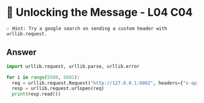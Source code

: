# 🔑 Unlocking the Message - L04 C04

```
💡 Hint: Try a google search on sending a custom header with urllib.request.
```

## Answer

```python
import urllib.request, urllib.parse, urllib.error

for i in range(5500, 5601):
  req = urllib.request.Request("http://127.0.0.1:8082", headers={"x-api-key": str(i)})
  resp = urllib.request.urlopen(req)
  print(resp.read())
```
